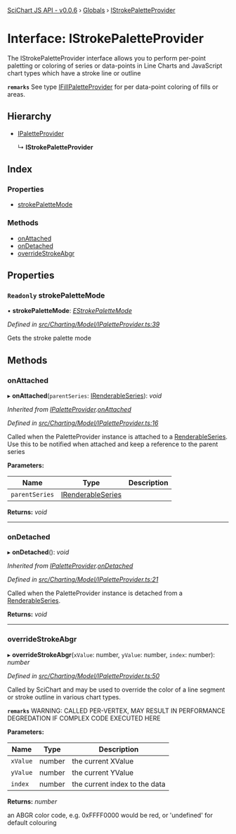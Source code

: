 [SciChart JS API - v0.0.6](../README.md) › [Globals](../globals.md) › [IStrokePaletteProvider](istrokepaletteprovider.md)

# Interface: IStrokePaletteProvider

The IStrokePaletteProvider interface allows you to perform per-point paletting or coloring of series or data-points
in Line Charts and JavaScript chart types which have a stroke line or outline

**`remarks`** 
See type [IFillPaletteProvider](ifillpaletteprovider.md) for per data-point coloring of fills or areas.

## Hierarchy

* [IPaletteProvider](ipaletteprovider.md)

  ↳ **IStrokePaletteProvider**

## Index

### Properties

* [strokePaletteMode](istrokepaletteprovider.md#readonly-strokepalettemode)

### Methods

* [onAttached](istrokepaletteprovider.md#onattached)
* [onDetached](istrokepaletteprovider.md#ondetached)
* [overrideStrokeAbgr](istrokepaletteprovider.md#overridestrokeabgr)

## Properties

### `Readonly` strokePaletteMode

• **strokePaletteMode**: *[EStrokePaletteMode](../enums/estrokepalettemode.md)*

*Defined in [src/Charting/Model/IPaletteProvider.ts:39](https://github.com/ABTSoftware/SciChart.Dev/blob/f6fba97af2/Web/src/SciChart/src/Charting/Model/IPaletteProvider.ts#L39)*

Gets the stroke palette mode

## Methods

###  onAttached

▸ **onAttached**(`parentSeries`: [IRenderableSeries](irenderableseries.md)): *void*

*Inherited from [IPaletteProvider](ipaletteprovider.md).[onAttached](ipaletteprovider.md#onattached)*

*Defined in [src/Charting/Model/IPaletteProvider.ts:16](https://github.com/ABTSoftware/SciChart.Dev/blob/f6fba97af2/Web/src/SciChart/src/Charting/Model/IPaletteProvider.ts#L16)*

Called when the PaletteProvider instance is attached to a [RenderableSeries](../classes/baserenderableseries.md).
Use this to be notified when attached and keep a reference to the parent series

**Parameters:**

Name | Type | Description |
------ | ------ | ------ |
`parentSeries` | [IRenderableSeries](irenderableseries.md) |   |

**Returns:** *void*

___

###  onDetached

▸ **onDetached**(): *void*

*Inherited from [IPaletteProvider](ipaletteprovider.md).[onDetached](ipaletteprovider.md#ondetached)*

*Defined in [src/Charting/Model/IPaletteProvider.ts:21](https://github.com/ABTSoftware/SciChart.Dev/blob/f6fba97af2/Web/src/SciChart/src/Charting/Model/IPaletteProvider.ts#L21)*

Called when the PaletteProvider instance is detached from a [RenderableSeries](../classes/baserenderableseries.md).

**Returns:** *void*

___

###  overrideStrokeAbgr

▸ **overrideStrokeAbgr**(`xValue`: number, `yValue`: number, `index`: number): *number*

*Defined in [src/Charting/Model/IPaletteProvider.ts:50](https://github.com/ABTSoftware/SciChart.Dev/blob/f6fba97af2/Web/src/SciChart/src/Charting/Model/IPaletteProvider.ts#L50)*

Called by SciChart and may be used to override the color of a line segment or
stroke outline in various chart types.

**`remarks`** WARNING: CALLED PER-VERTEX, MAY RESULT IN PERFORMANCE DEGREDATION IF COMPLEX CODE EXECUTED HERE

**Parameters:**

Name | Type | Description |
------ | ------ | ------ |
`xValue` | number | the current XValue |
`yValue` | number | the current YValue |
`index` | number | the current index to the data |

**Returns:** *number*

an ABGR color code, e.g. 0xFFFF0000 would be red, or 'undefined' for default colouring
